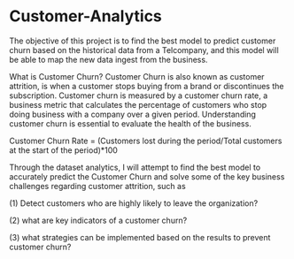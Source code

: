 # Customer-Analytics
The objective of this project is to find the best model to predict customer churn based on the historical data from a Telcompany, and this model will be able to map the new data ingest from the business.

What is Customer Churn? Customer Churn is also known as customer attrition, is when a customer stops buying from a brand or discontinues the subscription. Customer churn is measured by a customer churn rate, a business metric that calculates the percentage of customers who stop doing business with a company over a given period. Understanding customer churn is essential to evaluate the health of the business.

Customer Churn Rate = (Customers lost during the period/Total customers at the start of the period)*100

Through the dataset analytics, I will attempt to find the best model to accurately predict the Customer Churn and solve some of the key business challenges regarding customer attrition, such as

(1) Detect customers who are highly likely to leave the organization?

(2) what are key indicators of a customer churn?

(3) what strategies can be implemented based on the results to prevent customer churn?
